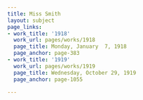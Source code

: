 ```yaml
---
title: Miss Smith
layout: subject
page_links:
- work_title: '1918'
  work_url: pages/works/1918
  page_title: Monday, January  7, 1918
  page_anchor: page-383
- work_title: '1919'
  work_url: pages/works/1919
  page_title: Wednesday, October 29, 1919
  page_anchor: page-1055

---
```

